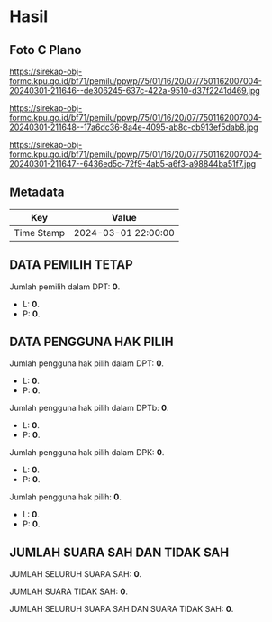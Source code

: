 # Hasil

## Foto C Plano

https://sirekap-obj-formc.kpu.go.id/bf71/pemilu/ppwp/75/01/16/20/07/7501162007004-20240301-211646--de306245-637c-422a-9510-d37f2241d469.jpg

https://sirekap-obj-formc.kpu.go.id/bf71/pemilu/ppwp/75/01/16/20/07/7501162007004-20240301-211648--17a6dc36-8a4e-4095-ab8c-cb913ef5dab8.jpg

https://sirekap-obj-formc.kpu.go.id/bf71/pemilu/ppwp/75/01/16/20/07/7501162007004-20240301-211647--6436ed5c-72f9-4ab5-a6f3-a98844ba51f7.jpg


## Metadata

| Key        | Value               |
| ---------- | ------------------- |
| Time Stamp | 2024-03-01 22:00:00 |


## DATA PEMILIH TETAP

Jumlah pemilih dalam DPT: **0**.
 * L: **0**.
 * P: **0**.

## DATA PENGGUNA HAK PILIH

Jumlah pengguna hak pilih dalam DPT: **0**.
 * L: **0**.
 * P: **0**.

Jumlah pengguna hak pilih dalam DPTb: **0**.
 * L: **0**.
 * P: **0**.

Jumlah pengguna hak pilih dalam DPK: **0**.
 * L: **0**.
 * P: **0**.

Jumlah pengguna hak pilih: **0**.
 * L: **0**.
 * P: **0**.

## JUMLAH SUARA SAH DAN TIDAK SAH

JUMLAH SELURUH SUARA SAH: **0**.

JUMLAH SUARA TIDAK SAH: **0**.

JUMLAH SELURUH SUARA SAH DAN SUARA TIDAK SAH: **0**.


